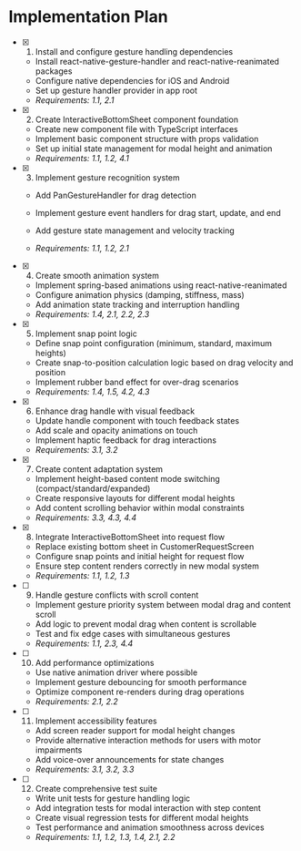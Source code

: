 # Implementation Plan

- [x] 1. Install and configure gesture handling dependencies



  - Install react-native-gesture-handler and react-native-reanimated packages
  - Configure native dependencies for iOS and Android
  - Set up gesture handler provider in app root
  - _Requirements: 1.1, 2.1_


- [x] 2. Create InteractiveBottomSheet component foundation


  - Create new component file with TypeScript interfaces
  - Implement basic component structure with props validation
  - Set up initial state management for modal height and animation
  - _Requirements: 1.1, 1.2, 4.1_

- [x] 3. Implement gesture recognition system



  - Add PanGestureHandler for drag detection
  - Implement gesture event handlers for drag start, update, and end
  - Add gesture state management and velocity tracking

  - _Requirements: 1.1, 1.2, 2.1_

- [x] 4. Create smooth animation system




  - Implement spring-based animations using react-native-reanimated
  - Configure animation physics (damping, stiffness, mass)
  - Add animation state tracking and interruption handling
  - _Requirements: 1.4, 2.1, 2.2, 2.3_

- [x] 5. Implement snap point logic



  - Define snap point configuration (minimum, standard, maximum heights)
  - Create snap-to-position calculation logic based on drag velocity and position
  - Implement rubber band effect for over-drag scenarios
  - _Requirements: 1.4, 1.5, 4.2, 4.3_

- [x] 6. Enhance drag handle with visual feedback



  - Update handle component with touch feedback states
  - Add scale and opacity animations on touch
  - Implement haptic feedback for drag interactions
  - _Requirements: 3.1, 3.2_

- [x] 7. Create content adaptation system





  - Implement height-based content mode switching (compact/standard/expanded)
  - Create responsive layouts for different modal heights
  - Add content scrolling behavior within modal constraints
  - _Requirements: 3.3, 4.3, 4.4_

- [x] 8. Integrate InteractiveBottomSheet into request flow



  - Replace existing bottom sheet in CustomerRequestScreen
  - Configure snap points and initial height for request flow
  - Ensure step content renders correctly in new modal system
  - _Requirements: 1.1, 1.2, 1.3_

- [ ] 9. Handle gesture conflicts with scroll content
  - Implement gesture priority system between modal drag and content scroll
  - Add logic to prevent modal drag when content is scrollable
  - Test and fix edge cases with simultaneous gestures
  - _Requirements: 1.1, 2.3, 4.4_

- [ ] 10. Add performance optimizations
  - Use native animation driver where possible
  - Implement gesture debouncing for smooth performance
  - Optimize component re-renders during drag operations
  - _Requirements: 2.1, 2.2_

- [ ] 11. Implement accessibility features
  - Add screen reader support for modal height changes
  - Provide alternative interaction methods for users with motor impairments
  - Add voice-over announcements for state changes
  - _Requirements: 3.1, 3.2, 3.3_

- [ ] 12. Create comprehensive test suite
  - Write unit tests for gesture handling logic
  - Add integration tests for modal interaction with step content
  - Create visual regression tests for different modal heights
  - Test performance and animation smoothness across devices
  - _Requirements: 1.1, 1.2, 1.3, 1.4, 2.1, 2.2_